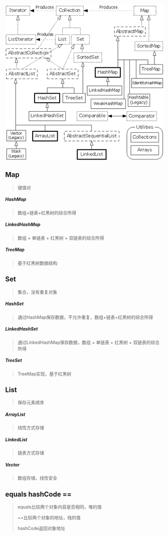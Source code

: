 ![](https://github.com/xuxh0622/learn-arrange/blob/master/source/aaa.png)

## Map

> 键值对

##### HashMap

> 数组+链表+红黑树的综合所得

##### LinkedHashMap

> 数组 + 单链表 + 红黑树 + 双链表的综合所得

##### TreeMap

> 基于红黑树数据结构

## Set

> 集合，没有重复对象

##### HashSet

> 通过HashMap保存数据，不允许重复，数组+链表+红黑树的综合所得

##### LinkedHashSet

> 通过LinkedHashMap保存数据，数组 + 单链表 + 红黑树 + 双链表的综合所得

##### TreeSet

>TreeMap实现，基于红黑树

## List

> 保存元素顺序

##### ArrayList

> 线性方式存储

##### LinkedList

> 链表方式存储

##### Vector

> 数组存储，线性安全

## equals hashCode ==

> equals比较两个对象内容是否相同，堆的值
>
> ==比较两个对象的地址，栈的值
>
> hashCode返回对象地址
